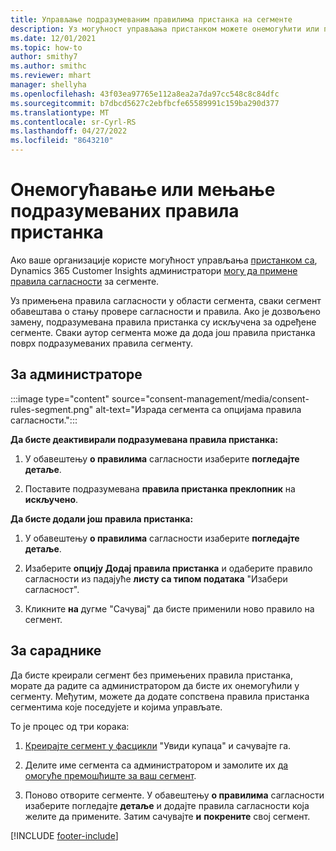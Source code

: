 ```yaml
---
title: Управљање подразумеваним правилима пристанка на сегменте
description: Уз могућност управљања пристанком можете онемогућити или променити подразумевана правила пристанка ако су омогућена заменивања.
ms.date: 12/01/2021
ms.topic: how-to
author: smithy7
ms.author: smithc
ms.reviewer: mhart
manager: shellyha
ms.openlocfilehash: 43f03ea97765e112a8ea2a7da97cc548c8c84dfc
ms.sourcegitcommit: b7dbcd5627c2ebfbcfe65589991c159ba290d377
ms.translationtype: MT
ms.contentlocale: sr-Cyrl-RS
ms.lasthandoff: 04/27/2022
ms.locfileid: "8643210"
---
```

# <a name="disable-or-change-default-consent-rules"></a>Онемогућавање или мењање подразумеваних правила пристанка

Ако ваше организације користе могућност управљања [пристанком са](consent-management/overview.md), Dynamics 365 Customer Insights администратори [могу да примене правила сагласности](activate-consent.md) за сегменте. 

Уз примењена правила сагласности у области сегмента, сваки сегмент обавештава о стању провере сагласности и правила. Ако је дозвољено замену, подразумевана правила пристанка су искључена за одређене сегменте. Сваки аутор сегмента може да дода још правила пристанка поврх подразумеваних правила сегменту. 

## <a name="for-administrators"></a>За администраторе

:::image type="content" source="consent-management/media/consent-rules-segment.png" alt-text="Израда сегмента са опцијама правила сагласности.":::

**Да бисте деактивирали подразумевана правила пристанка:**

1. У обавештењу **о правилима** сагласности изаберите **погледајте детаље**. 

1. Поставите подразумевана **правила пристанка преклопник** на **искључено**.

**Да бисте додали још правила пристанка:**

1. У обавештењу **о правилима** сагласности изаберите **погледајте детаље**. 

1. Изаберите **опцију Додај правила пристанка** и одаберите правило сагласности из падајуће **листу са типом података** "Изабери сагласност".

1. Кликните **на** дугме "Сачувај" да бисте применили ново правило на сегмент.

## <a name="for-contributors"></a>За сараднике

Да бисте креирали сегмент без примењених правила пристанка, морате да радите са администратором да бисте их онемогућили у сегменту. Међутим, можете да додате сопствена правила пристанка сегментима које поседујете и којима управљате.

То је процес од три корака: 
1. [Креирајте сегмент у фасцикли](segments.md) "Увиди купаца" и сачувајте га. 

1. Делите име сегмента са администратором и замолите их [да омогуће премошћиште за ваш сегмент](activate-consent.md). 

1. Поново отворите сегменте. У обавештењу **о правилима** сагласности изаберите погледајте **детаље** и додајте правила сагласности која желите да примените. Затим сачувајте **и** **покрените** свој сегмент.



[!INCLUDE [footer-include](includes/footer-banner.md)] 
